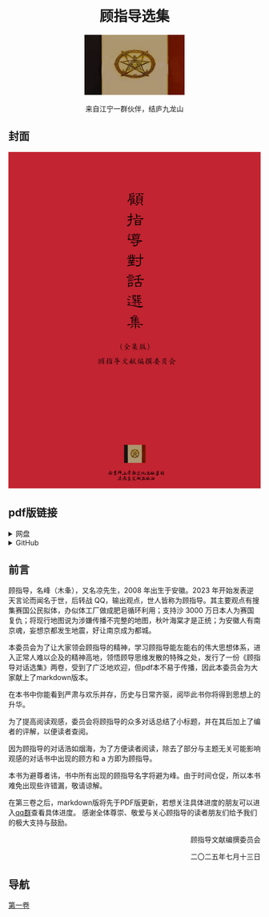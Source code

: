 <h1 align="center">顾指导选集</h1>
<div align="center"><img style="display: inline-block; height: 120px; width: 200px; " src="https://github.com/maximnightingale/GuZhiDaoXuanJi/blob/main/lib/国旗.jpg" /></div>
<p align="center">来自江宁一群伙伴，结庐九龙山</p>

## 封面
<div align="center"><img src="https://github.com/maximnightingale/GuZhiDaoXuanJi/blob/main/lib/cover.png" /></div>

## pdf版链接
<details>
  <summary>网盘</summary>
  
  - [百度网盘](https://pan.baidu.com/s/1TcxWmzkm_qG9srm6W8Ra3w?pwd=gffx)
  - [onedrive](https://onedrive.live.com/?redeem=aHR0cHM6Ly8xZHJ2Lm1zL2YvYy9jNjQ0MzA0OWQ5NGE5MGZmL0VnQTBJZENKSGxKRWd1VkllbkxEUUZjQl93ZVR2dmFTX3lhazBQZFJHUE4wcVE&id=C6443049D94A90FF%21sd02134001e89445282e5487a72c34057&cid=C6443049D94A90FF)
</details>
<details>
  <summary>GitHub</summary>
</details>

## 前言
顾指导，名峰（木夆），又名凉先生，2008 年出生于安徽。2023 年开始发表逆天言论而闻名于世，后转战 QQ，输出观点，世人皆称为顾指导。其主要观点有搜集赛国公民拟体，办似体工厂做成肥皂循环利用；支持沙 3000 万日本人为赛国复仇；将现行地图说为涉嫌传播不完整的地图，秋叶海棠才是正统；为安徽人有南京魂，妄想京都发生地震，好让南京成为都城。

本委员会为了让大家领会顾指导的精神，学习顾指导能左能右的伟大思想体系，进入正常人难以企及的精神高地，领悟顾导思维发散的特殊之处，发行了一份《顾指导对话选集》两卷，受到了广泛地欢迎，但pdf本不易于传播，因此本委员会为大家献上了markdown版本。

在本书中你能看到严肃与欢乐并存，历史与日常齐驱，阅毕此书你将得到思想上的升华。

为了提高阅读观感，委员会将顾指导的众多对话总结了小标题，并在其后加上了编者的评解，以便读者查阅。

因为顾指导的对话浩如烟海，为了方便读者阅读，除去了部分与主题无关可能影响观感的对话书中出现的顾方和 a 方即为顾指导。

本书为避尊者讳，书中所有出现的顾指导名字将避为峰。由于时间仓促，所以本书难免出现些许错漏，敬请谅解。

在第三卷之后，markdown版将先于PDF版更新，若想关注具体进度的朋友可以进入[qq群](https://qm.qq.com/q/d5qWDozqxO)查看具体进度。
感谢全体尊崇、敬爱与关心顾指导的读者朋友们给予我们的极大支持与鼓励。

<p align="right">顾指导文献编撰委员会</p>
<p align="right">二〇二五年七月十三日</p>

## 导航
[第一卷](https://github.com/maximnightingale/GuZhiDaoXuanJi/blob/main/%E4%B9%A6/%E3%80%8A%E9%A1%BE%E6%8C%87%E5%AF%BC%E5%AF%B9%E8%AF%9D%E9%80%89%E9%9B%86%E3%80%8B%E7%AC%AC%E4%B8%80%E5%8D%B7.md)
